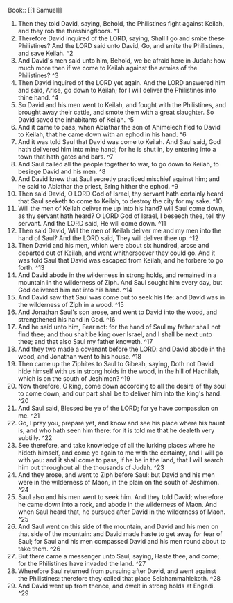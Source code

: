  Book:: [[1 Samuel]]
 1. Then they told David, saying, Behold, the Philistines fight against Keilah, and they rob the threshingfloors. ^1
 2. Therefore David inquired of the LORD, saying, Shall I go and smite these Philistines? And the LORD said unto David, Go, and smite the Philistines, and save Keilah. ^2
 3. And David's men said unto him, Behold, we be afraid here in Judah: how much more then if we come to Keilah against the armies of the Philistines? ^3
 4. Then David inquired of the LORD yet again. And the LORD answered him and said, Arise, go down to Keilah; for I will deliver the Philistines into thine hand. ^4
 5. So David and his men went to Keilah, and fought with the Philistines, and brought away their cattle, and smote them with a great slaughter. So David saved the inhabitants of Keilah. ^5
 6. And it came to pass, when Abiathar the son of Ahimelech fled to David to Keilah, that he came down with an ephod in his hand. ^6
 7. And it was told Saul that David was come to Keilah. And Saul said, God hath delivered him into mine hand; for he is shut in, by entering into a town that hath gates and bars. ^7
 8. And Saul called all the people together to war, to go down to Keilah, to besiege David and his men. ^8
 9. And David knew that Saul secretly practiced mischief against him; and he said to Abiathar the priest, Bring hither the ephod. ^9
 10. Then said David, O LORD God of Israel, thy servant hath certainly heard that Saul seeketh to come to Keilah, to destroy the city for my sake. ^10
 11. Will the men of Keilah deliver me up into his hand? will Saul come down, as thy servant hath heard? O LORD God of Israel, I beseech thee, tell thy servant. And the LORD said, He will come down. ^11
 12. Then said David, Will the men of Keilah deliver me and my men into the hand of Saul? And the LORD said, They will deliver thee up. ^12
 13. Then David and his men, which were about six hundred, arose and departed out of Keilah, and went whithersoever they could go. And it was told Saul that David was escaped from Keilah; and he forbare to go forth. ^13
 14. And David abode in the wilderness in strong holds, and remained in a mountain in the wilderness of Ziph. And Saul sought him every day, but God delivered him not into his hand. ^14
 15. And David saw that Saul was come out to seek his life: and David was in the wilderness of Ziph in a wood. ^15
 16. And Jonathan Saul's son arose, and went to David into the wood, and strengthened his hand in God. ^16
 17. And he said unto him, Fear not: for the hand of Saul my father shall not find thee; and thou shalt be king over Israel, and I shall be next unto thee; and that also Saul my father knoweth. ^17
 18. And they two made a covenant before the LORD: and David abode in the wood, and Jonathan went to his house. ^18
 19. Then came up the Ziphites to Saul to Gibeah, saying, Doth not David hide himself with us in strong holds in the wood, in the hill of Hachilah, which is on the south of Jeshimon? ^19
 20. Now therefore, O king, come down according to all the desire of thy soul to come down; and our part shall be to deliver him into the king's hand. ^20
 21. And Saul said, Blessed be ye of the LORD; for ye have compassion on me. ^21
 22. Go, I pray you, prepare yet, and know and see his place where his haunt is, and who hath seen him there: for it is told me that he dealeth very subtilly. ^22
 23. See therefore, and take knowledge of all the lurking places where he hideth himself, and come ye again to me with the certainty, and I will go with you: and it shall come to pass, if he be in the land, that I will search him out throughout all the thousands of Judah. ^23
 24. And they arose, and went to Ziph before Saul: but David and his men were in the wilderness of Maon, in the plain on the south of Jeshimon. ^24
 25. Saul also and his men went to seek him. And they told David; wherefore he came down into a rock, and abode in the wilderness of Maon. And when Saul heard that, he pursued after David in the wilderness of Maon. ^25
 26. And Saul went on this side of the mountain, and David and his men on that side of the mountain: and David made haste to get away for fear of Saul; for Saul and his men compassed David and his men round about to take them. ^26
 27. But there came a messenger unto Saul, saying, Haste thee, and come; for the Philistines have invaded the land. ^27
 28. Wherefore Saul returned from pursuing after David, and went against the Philistines: therefore they called that place Selahammahlekoth. ^28
 29. And David went up from thence, and dwelt in strong holds at Engedi. ^29
